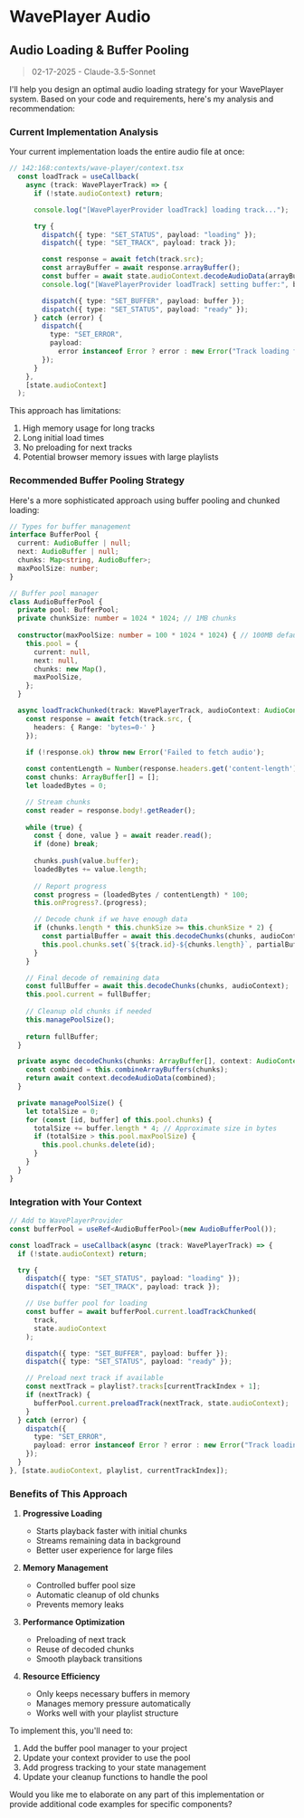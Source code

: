 # WavePlayer Audio

## Audio Loading & Buffer Pooling

> 02-17-2025 - Claude-3.5-Sonnet

I'll help you design an optimal audio loading strategy for your WavePlayer system. Based on your code and requirements, here's my analysis and recommendation:

### Current Implementation Analysis

Your current implementation loads the entire audio file at once:

```typescript
// 142:168:contexts/wave-player/context.tsx
  const loadTrack = useCallback(
    async (track: WavePlayerTrack) => {
      if (!state.audioContext) return;

      console.log("[WavePlayerProvider loadTrack] loading track...");

      try {
        dispatch({ type: "SET_STATUS", payload: "loading" });
        dispatch({ type: "SET_TRACK", payload: track });

        const response = await fetch(track.src);
        const arrayBuffer = await response.arrayBuffer();
        const buffer = await state.audioContext.decodeAudioData(arrayBuffer);
        console.log("[WavePlayerProvider loadTrack] setting buffer:", buffer);

        dispatch({ type: "SET_BUFFER", payload: buffer });
        dispatch({ type: "SET_STATUS", payload: "ready" });
      } catch (error) {
        dispatch({
          type: "SET_ERROR",
          payload:
            error instanceof Error ? error : new Error("Track loading failed"),
        });
      }
    },
    [state.audioContext]
  );
```

This approach has limitations:

1. High memory usage for long tracks
2. Long initial load times
3. No preloading for next tracks
4. Potential browser memory issues with large playlists

### Recommended Buffer Pooling Strategy

Here's a more sophisticated approach using buffer pooling and chunked loading:

```typescript
// Types for buffer management
interface BufferPool {
  current: AudioBuffer | null;
  next: AudioBuffer | null;
  chunks: Map<string, AudioBuffer>;
  maxPoolSize: number;
}

// Buffer pool manager
class AudioBufferPool {
  private pool: BufferPool;
  private chunkSize: number = 1024 * 1024; // 1MB chunks
  
  constructor(maxPoolSize: number = 100 * 1024 * 1024) { // 100MB default
    this.pool = {
      current: null,
      next: null,
      chunks: new Map(),
      maxPoolSize,
    };
  }

  async loadTrackChunked(track: WavePlayerTrack, audioContext: AudioContext) {
    const response = await fetch(track.src, {
      headers: { Range: 'bytes=0-' }
    });

    if (!response.ok) throw new Error('Failed to fetch audio');
    
    const contentLength = Number(response.headers.get('content-length'));
    const chunks: ArrayBuffer[] = [];
    let loadedBytes = 0;

    // Stream chunks
    const reader = response.body!.getReader();
    
    while (true) {
      const { done, value } = await reader.read();
      if (done) break;
      
      chunks.push(value.buffer);
      loadedBytes += value.length;
      
      // Report progress
      const progress = (loadedBytes / contentLength) * 100;
      this.onProgress?.(progress);

      // Decode chunk if we have enough data
      if (chunks.length * this.chunkSize >= this.chunkSize * 2) {
        const partialBuffer = await this.decodeChunks(chunks, audioContext);
        this.pool.chunks.set(`${track.id}-${chunks.length}`, partialBuffer);
      }
    }

    // Final decode of remaining data
    const fullBuffer = await this.decodeChunks(chunks, audioContext);
    this.pool.current = fullBuffer;
    
    // Cleanup old chunks if needed
    this.managePoolSize();
    
    return fullBuffer;
  }

  private async decodeChunks(chunks: ArrayBuffer[], context: AudioContext) {
    const combined = this.combineArrayBuffers(chunks);
    return await context.decodeAudioData(combined);
  }

  private managePoolSize() {
    let totalSize = 0;
    for (const [id, buffer] of this.pool.chunks) {
      totalSize += buffer.length * 4; // Approximate size in bytes
      if (totalSize > this.pool.maxPoolSize) {
        this.pool.chunks.delete(id);
      }
    }
  }
}
```

### Integration with Your Context

```typescript
// Add to WavePlayerProvider
const bufferPool = useRef<AudioBufferPool>(new AudioBufferPool());

const loadTrack = useCallback(async (track: WavePlayerTrack) => {
  if (!state.audioContext) return;

  try {
    dispatch({ type: "SET_STATUS", payload: "loading" });
    dispatch({ type: "SET_TRACK", payload: track });

    // Use buffer pool for loading
    const buffer = await bufferPool.current.loadTrackChunked(
      track,
      state.audioContext
    );

    dispatch({ type: "SET_BUFFER", payload: buffer });
    dispatch({ type: "SET_STATUS", payload: "ready" });

    // Preload next track if available
    const nextTrack = playlist?.tracks[currentTrackIndex + 1];
    if (nextTrack) {
      bufferPool.current.preloadTrack(nextTrack, state.audioContext);
    }
  } catch (error) {
    dispatch({
      type: "SET_ERROR",
      payload: error instanceof Error ? error : new Error("Track loading failed"),
    });
  }
}, [state.audioContext, playlist, currentTrackIndex]);
```

### Benefits of This Approach

1. **Progressive Loading**
   - Starts playback faster with initial chunks
   - Streams remaining data in background
   - Better user experience for large files

2. **Memory Management**
   - Controlled buffer pool size
   - Automatic cleanup of old chunks
   - Prevents memory leaks

3. **Performance Optimization**
   - Preloading of next track
   - Reuse of decoded chunks
   - Smooth playback transitions

4. **Resource Efficiency**
   - Only keeps necessary buffers in memory
   - Manages memory pressure automatically
   - Works well with your playlist structure

To implement this, you'll need to:

1. Add the buffer pool manager to your project
2. Update your context provider to use the pool
3. Add progress tracking to your state management
4. Update your cleanup functions to handle the pool

Would you like me to elaborate on any part of this implementation or provide additional code examples for specific components?
